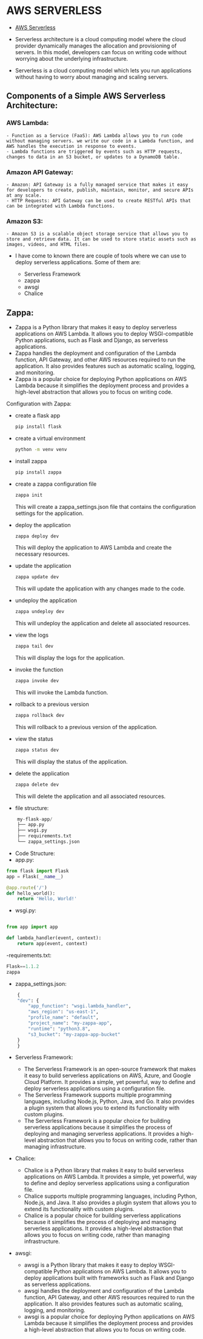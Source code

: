 # AWS SERVERLESS

- [AWS Serverless](https://aws.amazon.com/serverless/)

- Serverless architecture is a cloud computing model where the cloud provider dynamically manages the allocation and provisioning of servers. In this model, developers can focus on writing code without worrying about the underlying infrastructure.
- Serverless is a cloud computing model which lets you run applications without having to worry about managing and scaling servers.

## Components of a Simple AWS Serverless Architecture:

  ### AWS Lambda:
    - Function as a Service (FaaS): AWS Lambda allows you to run code without managing servers. we write our code in a Lambda function, and AWS handles the execution in response to events.
    - Lambda functions are triggered by events such as HTTP requests, changes to data in an S3 bucket, or updates to a DynamoDB table.
  ### Amazon API Gateway:
    - Amazon: API Gateway is a fully managed service that makes it easy for developers to create, publish, maintain, monitor, and secure APIs at any scale.
    - HTTP Requests: API Gateway can be used to create RESTful APIs that can be integrated with Lambda functions.
  ### Amazon S3:
    - Amazon S3 is a scalable object storage service that allows you to store and retrieve data. It can be used to store static assets such as images, videos, and HTML files.

- I have come to known there are couple of tools where we can use to deploy serverless applications. Some of them are:

  - Serverless Framework
  - zappa
  - awsgi
  - Chalice

## Zappa:

  - Zappa is a Python library that makes it easy to deploy serverless applications on AWS Lambda. It allows you to deploy WSGI-compatible Python applications, such as Flask and Django, as serverless applications.
  - Zappa handles the deployment and configuration of the Lambda function, API Gateway, and other AWS resources required to run the application. It also provides features such as automatic scaling, logging, and monitoring.
  - Zappa is a popular choice for deploying Python applications on AWS Lambda because it simplifies the deployment process and provides a high-level abstraction that allows you to focus on writing code.

  Configuration with Zappa:

  - create a flask app
    ```bash 
    pip install flask
    ```
  - create a virtual environment
    ```bash
    python -m venv venv
    ```
  - install zappa
    ```bash
    pip install zappa
    ```
  - create a zappa configuration file
    ```bash
    zappa init
    ```
    This will create a zappa_settings.json file that contains the configuration settings for the application.
  - deploy the application
    ```bash
    zappa deploy dev
    ```
    This will deploy the application to AWS Lambda and create the necessary resources.
  - update the application
    ```bash
    zappa update dev
    ```
    This will update the application with any changes made to the code.
  - undeploy the application
    ```bash
    zappa undeploy dev
    ```
    This will undeploy the application and delete all associated resources.
  - view the logs
    ```bash
    zappa tail dev
    ```
    This will display the logs for the application.
  - invoke the function
    ```bash
    zappa invoke dev
    ```
    This will invoke the Lambda function.
  - rollback to a previous version 
    ```bash
    zappa rollback dev
    ```
    This will rollback to a previous version of the application.
  - view the status
    ```bash
    zappa status dev
    ```
    This will display the status of the application.
  - delete the application
    ```bash
    zappa delete dev
    ```
    This will delete the application and all associated resources.

  - file structure:
  ```python
      my-flask-app/
      ├── app.py
      ├── wsgi.py
      ├── requirements.txt
      └── zappa_settings.json
  ```

  - Code Structure:
  - app.py:

  ```python
  from flask import Flask
  app = Flask(__name__)

  @app.route('/')
  def hello_world():
      return 'Hello, World!'
  ```

  - wsgi.py:

  ```python

  from app import app

  def lambda_handler(event, context):
      return app(event, context)

  ```

  -requirements.txt:

  ```python
  Flask==1.1.2
  zappa
  ```

  - zappa_settings.json:

  ```python
      {
      "dev": {
          "app_function": "wsgi.lambda_handler",
          "aws_region": "us-east-1",
          "profile_name": "default",
          "project_name": "my-zappa-app",
          "runtime": "python3.8",
          "s3_bucket": "my-zappa-app-bucket"
      }
      }

  ```

- Serverless Framework:

  - The Serverless Framework is an open-source framework that makes it easy to build serverless applications on AWS, Azure, and Google Cloud Platform. It provides a simple, yet powerful, way to define and deploy serverless applications using a configuration file.
  - The Serverless Framework supports multiple programming languages, including Node.js, Python, Java, and Go. It also provides a plugin system that allows you to extend its functionality with custom plugins.
  - The Serverless Framework is a popular choice for building serverless applications because it simplifies the process of deploying and managing serverless applications. It provides a high-level abstraction that allows you to focus on writing code, rather than managing infrastructure.

- Chalice:
  - Chalice is a Python library that makes it easy to build serverless applications on AWS Lambda. It provides a simple, yet powerful, way to define and deploy serverless applications using a configuration file.
  - Chalice supports multiple programming languages, including Python, Node.js, and Java. It also provides a plugin system that allows you to extend its functionality with custom plugins.
  - Chalice is a popular choice for building serverless applications because it simplifies the process of deploying and managing serverless applications. It provides a high-level abstraction that allows you to focus on writing code, rather than managing infrastructure.
- awsgi:
  - awsgi is a Python library that makes it easy to deploy WSGI-compatible Python applications on AWS Lambda. It allows you to deploy applications built with frameworks such as Flask and Django as serverless applications.
  - awsgi handles the deployment and configuration of the Lambda function, API Gateway, and other AWS resources required to run the application. It also provides features such as automatic scaling, logging, and monitoring.
  - awsgi is a popular choice for deploying Python applications on AWS Lambda because it simplifies the deployment process and provides a high-level abstraction that allows you to focus on writing code.
